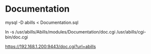 # Documentation

mysql -D abills < Documentation.sql

ln -s /usr/abills/Abills/modules/Documentation/doc.cgi /usr/abills/cgi-bin/doc.cgi

https://192.168.1.200:9443/doc.cgi?url=abills